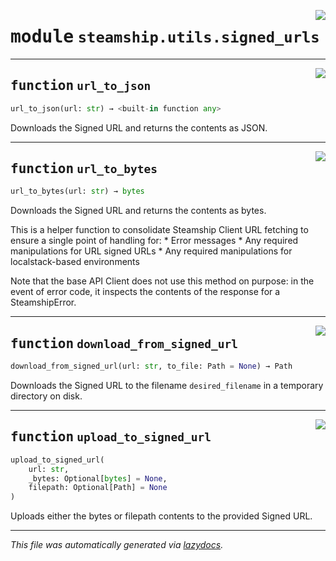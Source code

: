 <!-- markdownlint-disable -->

<a href="https://github.com/steamship-core/python-client/tree/main/src/steamship/utils/signed_urls.py#L0"><img align="right" style="float:right;" src="https://img.shields.io/badge/-source-cccccc?style=flat-square"></a>

# <kbd>module</kbd> `steamship.utils.signed_urls`





---

<a href="https://github.com/steamship-core/python-client/tree/main/src/steamship/utils/signed_urls.py#L12"><img align="right" style="float:right;" src="https://img.shields.io/badge/-source-cccccc?style=flat-square"></a>

## <kbd>function</kbd> `url_to_json`

```python
url_to_json(url: str) → <built-in function any>
```

Downloads the Signed URL and returns the contents as JSON. 


---

<a href="https://github.com/steamship-core/python-client/tree/main/src/steamship/utils/signed_urls.py#L21"><img align="right" style="float:right;" src="https://img.shields.io/badge/-source-cccccc?style=flat-square"></a>

## <kbd>function</kbd> `url_to_bytes`

```python
url_to_bytes(url: str) → bytes
```

Downloads the Signed URL and returns the contents as bytes. 

This is a helper function to consolidate Steamship Client URL fetching to ensure a single point of handling for:  * Error messages  * Any required manipulations for URL signed URLs  * Any required manipulations for localstack-based environments 

Note that the base API Client does not use this method on purpose: in the event of error code, it inspects the contents of the response for a SteamshipError. 


---

<a href="https://github.com/steamship-core/python-client/tree/main/src/steamship/utils/signed_urls.py#L55"><img align="right" style="float:right;" src="https://img.shields.io/badge/-source-cccccc?style=flat-square"></a>

## <kbd>function</kbd> `download_from_signed_url`

```python
download_from_signed_url(url: str, to_file: Path = None) → Path
```

Downloads the Signed URL to the filename `desired_filename` in a temporary directory on disk. 


---

<a href="https://github.com/steamship-core/python-client/tree/main/src/steamship/utils/signed_urls.py#L71"><img align="right" style="float:right;" src="https://img.shields.io/badge/-source-cccccc?style=flat-square"></a>

## <kbd>function</kbd> `upload_to_signed_url`

```python
upload_to_signed_url(
    url: str,
    _bytes: Optional[bytes] = None,
    filepath: Optional[Path] = None
)
```

Uploads either the bytes or filepath contents to the provided Signed URL. 




---

_This file was automatically generated via [lazydocs](https://github.com/ml-tooling/lazydocs)._
